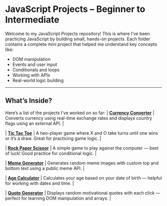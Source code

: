 #  JavaScript Projects – Beginner to Intermediate

Welcome to my JavaScript Projects repository! 
This is where I’ve been practicing JavaScript by building small, hands-on projects. Each folder contains a complete mini project that helped me understand key concepts like:

- DOM manipulation
- Events and user input
- Conditionals and loops
- Working with APIs
- Real-world logic building

---
## What’s Inside?

Here’s a list of the projects I’ve worked on so far:
| [**Currency Converter**](https://currencyconverter-navy-eight.vercel.app/) | Converts currency using real-time exchange rates and displays country flags using an external API. |

| [**Tic Tac Toe**](https://tictactoe-xi-liart.vercel.app/) | A two-player game where X and O take turns until one wins or it’s a draw. Great for practicing game logic. |

| [**Rock Paper Scissor**](https://rockpaperscissor-dusky.vercel.app/) | A simple game to play against the computer — best of luck! Good practice for conditional logic. |

| [**Meme Generator**](https://memegenerator-pied.vercel.app/) | Generates random meme images with custom top and bottom text using a public meme API. |

| [**Age Calculator**](https://agecalculator-umber.vercel.app/) | Calculates your age based on your date of birth — helpful for working with dates and time. |

| [**Quote Generator**](https://quotegenerator-sandy.vercel.app/) | Displays random motivational quotes with each click — perfect for learning DOM manipulation and arrays. |
